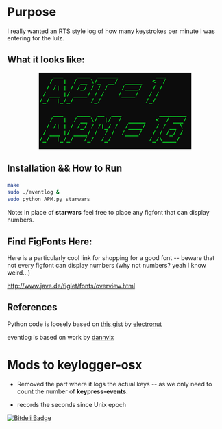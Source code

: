 Purpose
=======

I really wanted an RTS style log of how many keystrokes per minute I was entering for the lulz.



## What it looks like:
<p align="center">
<img src="Screen Shot 2013-10-14 at 1.51.13 PM.png">
</p>

## Installation && How to Run

```bash
make
sudo ./eventlog &
sudo python APM.py starwars
```

Note: In place of **starwars** feel free to place any figfont that can display numbers.

## Find FigFonts Here:

Here is a particularly cool link for shopping for a good font -- beware that not every figfont can display numbers (why not numbers? yeah I know weird...)

http://www.jave.de/figlet/fonts/overview.html


References
----------
Python code is loosely based on [this gist](https://gist.github.com/electronut/5730160) by [electronut](https://github.com/electronut)

eventlog is based on work by [dannvix](https://github.com/dannvix) 

Mods to keylogger-osx
=====================
 - Removed the part where it logs the actual keys -- as we only need to count the number of **keypress-events**.
 + records the seconds since Unix epoch


[![Bitdeli Badge](https://d2weczhvl823v0.cloudfront.net/gskielian/codecraft/trend.png)](https://bitdeli.com/free "Bitdeli Badge")


